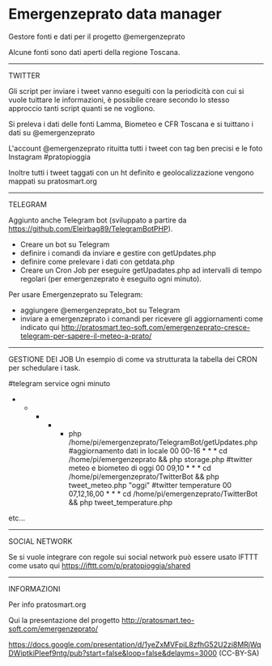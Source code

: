 Emergenzeprato data manager
===========================

Gestore fonti e dati per il progetto @emergenzeprato

Alcune fonti sono dati aperti della regione Toscana.

---------
TWITTER

Gli script per inviare i tweet vanno eseguiti con la periodicità con cui si vuole tuittare le informazioni, è possibile creare secondo lo stesso approccio tanti script quanti se ne vogliono.

Si preleva i dati delle fonti Lamma, Biometeo e CFR Toscana e si tuittano i dati su @emergenzeprato

L'account @emergenzeprato rituitta tutti i tweet con tag ben precisi e le foto Instagram #pratopioggia

Inoltre tutti i tweet taggati con un ht definito e geolocalizzazione vengono mappati su pratosmart.org

----------
TELEGRAM

Aggiunto anche Telegram bot (sviluppato a partire da https://github.com/Eleirbag89/TelegramBotPHP). 
- Creare un bot su Telegram 
- definire i comandi da inviare e gestire con getUpdates.php
- definire come prelevare i dati con getdata.php
- Creare un Cron Job per eseguire getUpadates.php ad intervalli di tempo regolari (per emergenzeprato è eseguito ogni minuto).

Per usare Emergenzeprato su Telegram:
- aggiungere  @emergenzeprato_bot su Telegram
- inviare a emergenzeprato i comandi per ricevere gli aggiornamenti come indicato qui http://pratosmart.teo-soft.com/emergenzeprato-cresce-telegram-per-sapere-il-meteo-a-prato/

--------
GESTIONE DEI JOB
Un esempio di come va strutturata la tabella dei CRON per schedulare i task.

#telegram service ogni minuto
* * * * * php /home/pi/emergenzeprato/TelegramBot/getUpdates.php 
#aggiornamento dati in locale 
00  00-16 * * * cd /home/pi/emergenzeprato && php storage.php
#twitter meteo e biometeo di oggi
00 09,10 * * * cd /home/pi/emergenzeprato/TwitterBot && php tweet_meteo.php "oggi" 
#twitter temperature
00 07,12,16,00 * * * cd /home/pi/emergenzeprato/TwitterBot && php tweet_temperature.php 

etc...

---------
SOCIAL NETWORK

Se si vuole integrare con regole sui social network può essere usato IFTTT come usato qui
https://ifttt.com/p/pratopioggia/shared

--------
INFORMAZIONI

Per info pratosmart.org

Qui la presentazione del progetto
http://pratosmart.teo-soft.com/emergenzeprato/

https://docs.google.com/presentation/d/1yeZxMVFpiL8zfhG52U2zi8MRjWqDWiptkiPIeef9ntg/pub?start=false&loop=false&delayms=3000 (CC-BY-SA)

